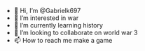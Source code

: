 - 👋 Hi, I’m @Gabrielk697
- 👀 I’m interested in war
- 🌱 I’m currently learning history 
- 💞️ I’m looking to collaborate on world war 3
- 📫 How to reach me make a game

<!---
Gabrielk697/Gabrielk697 is a ✨ special ✨ repository because its `README.md` (this file) appears on your GitHub profile.
You can click the Preview link to take a look at your changes.
--->
